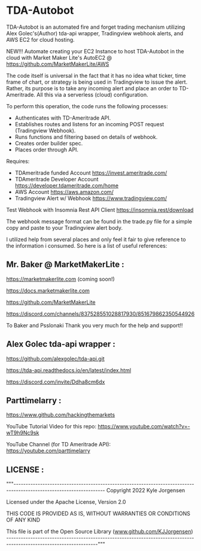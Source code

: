 # TDA-Autobot

TDA-Autobot is an automated fire and forget trading mechanism
utilizing Alex Golec's(Author) tda-api wrapper, Tradingview webhook alerts, and AWS EC2 for cloud hosting.

NEW!!! Automate creating your EC2 Instance to host TDA-Autobot in the cloud with Market Maker Lite's AutoEC2 @ https://github.com/MarketMakerLite/AWS

The code itself is universal in the fact that it has no idea what ticker, time frame of chart, or strategy is being used in Tradingview to issue the alert. Rather, its purpose is to take any incoming alert and place an order to TD-Ameritrade. All this via a serverless (cloud) configuration.

To perform this operation, the code runs the following processes:

-   Authenticates with TD-Ameritrade API.
-   Establishes routes and listens for an incoming POST request (Tradingview Webhook).
-   Runs functions and filtering based on details of webhook.
-   Creates order builder spec.
-   Places order through API.

Requires:
-   TDAmeritrade funded Account https://invest.ameritrade.com/
-   TDAmeritrade Developer Account https://developer.tdameritrade.com/home
-   AWS Account https://aws.amazon.com/
-   Tradingview Alert w/ Webhook https://www.tradingview.com/

Test Webhook with Insomnia Rest API Client https://insomnia.rest/download

The webhook message format can be found in the trade.py file for a simple copy and paste to your Tradingview alert body.

I utilized help from several places and only feel it fair to give reference to the information i consumed. So here is a list of useful references:

## Mr. Baker @ MarketMakerLite :

https://marketmakerlite.com (coming soon!)

https://docs.marketmakerlite.com

https://github.com/MarketMakerLite

https://discord.com/channels/837528551028817930/851679862350544926

To Baker and Psslonaki Thank you very much for the help and support!!


## Alex Golec tda-api wrapper :

https://github.com/alexgolec/tda-api.git

https://tda-api.readthedocs.io/en/latest/index.html

https://discord.com/invite/Ddha8cm6dx


## Parttimelarry :

https://www.github.com/hackingthemarkets

YouTube Tutorial Video for this repo:
https://www.youtube.com/watch?v=-wT9h9Nc9sk

YouTube Channel (for TD Ameritrade API):
https://youtube.com/parttimelarry

## LICENSE :

"""--------------------------------------------------------------------------------------------------------------------
Copyright 2022 Kyle Jorgensen

Licensed under the Apache License, Version 2.0

THIS CODE IS PROVIDED AS IS, WITHOUT WARRANTIES OR CONDITIONS OF ANY KIND

This file is part of the Open Source Library (www.github.com/KJJorgensen)
--------------------------------------------------------------------------------------------------------------------"""